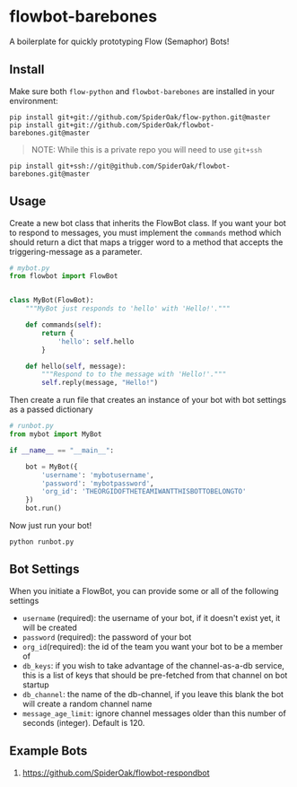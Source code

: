# flowbot-barebones
A boilerplate for quickly prototyping Flow (Semaphor) Bots!

## Install
Make sure both `flow-python` and `flowbot-barebones` are installed in your environment: 
```
pip install git+git://github.com/SpiderOak/flow-python.git@master
pip install git+git://github.com/SpiderOak/flowbot-barebones.git@master
```

> NOTE: While this is a private repo you will need to use `git+ssh`
```
pip install git+ssh://git@github.com/SpiderOak/flowbot-barebones.git@master
```

## Usage
Create a new bot class that inherits the FlowBot class. If you want your bot to respond to messages, you must implement the `commands` method which should return a dict that maps a trigger word to a method that accepts the triggering-message as a parameter. 

```python
# mybot.py
from flowbot import FlowBot


class MyBot(FlowBot):
    """MyBot just responds to 'hello' with 'Hello!'."""

    def commands(self):
        return {
            'hello': self.hello
        }

    def hello(self, message):
        """Respond to to the message with 'Hello!'."""
        self.reply(message, "Hello!")
```

Then create a run file that creates an instance of your bot with bot settings as a passed dictionary

```python
# runbot.py
from mybot import MyBot

if __name__ == "__main__":

    bot = MyBot({
        'username': 'mybotusername',
        'password': 'mybotpassword',
        'org_id': 'THEORGIDOFTHETEAMIWANTTHISBOTTOBELONGTO'
    })
    bot.run()
```

Now just run your bot!

```
python runbot.py
```

## Bot Settings
When you initiate a FlowBot, you can provide some or all of the following settings
- `username` (required): the username of your bot, if it doesn't exist yet, it will be created
- `password` (required): the password of your bot
- `org_id`(required): the id of the team you want your bot to be a member of
- `db_keys`: if you wish to take advantage of the channel-as-a-db service, this is a list of keys that should be pre-fetched from that channel on bot startup
- `db_channel`: the name of the db-channel, if you leave this blank the bot will create a random channel name
- `message_age_limit`: ignore channel messages older than this number of seconds (integer). Default is 120.


## Example Bots
1. https://github.com/SpiderOak/flowbot-respondbot